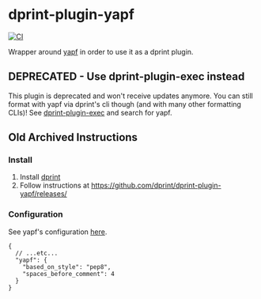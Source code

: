 # dprint-plugin-yapf

[![CI](https://github.com/dprint/dprint-plugin-yapf/workflows/CI/badge.svg)](https://github.com/dprint/dprint-plugin-yapf/actions?query=workflow%3ACI)

Wrapper around [yapf](https://github.com/google/yapf) in order to use it as a dprint plugin.

## DEPRECATED - Use dprint-plugin-exec instead

This plugin is deprecated and won't receive updates anymore. You can still format with yapf via dprint's cli though (and with many other formatting CLIs)! See [dprint-plugin-exec](https://github.com/dprint/dprint-plugin-exec/) and search for yapf.

## Old Archived Instructions

### Install

1. Install [dprint](https://dprint.dev/install/)
2. Follow instructions at https://github.com/dprint/dprint-plugin-yapf/releases/

### Configuration

See yapf's configuration [here](https://github.com/google/yapf#knobs).

```jsonc
{
  // ...etc...
  "yapf": {
    "based_on_style": "pep8",
    "spaces_before_comment": 4
  }
}
```

